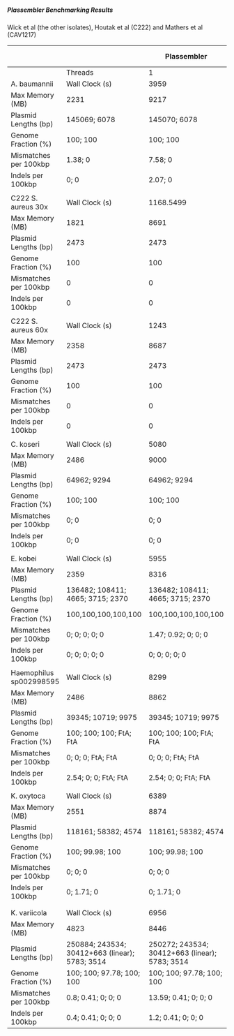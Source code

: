 ##### Plassembler Benchmarking Results


Wick et al (the other isolates), Houtak et al (C222) and Mathers et al (CAV1217)

|                         |                                                | Plassembler                                    | Unicycler                                      |                                                | Ground Truth Length                            | Flye Length (From Plassembler)                 |
| ----------------------- | ---------------------------------------------- | ---------------------------------------------- | ---------------------------------------------- | ---------------------------------------------- | ---------------------------------------------- | ---------------------------------------------- |
|                         | Threads                                        | 1                                              | 8                                              | 16                                             | 1                                              | 8                                              | 16 |  |  |  |
| A. baumannii            | Wall Clock (s)                                 | 3959                                           | 953                                            | 476                                            | 46227                                          | 7442                                           | 3649 |  |  |  |
| Max Memory (MB)         | 2231                                           | 9217                                           | 15816                                          | 5180                                           | 7003                                           | 14041                                          |  |  |  |
| Plasmid Lengths (bp)    | 145069; 6078                                   | 145070; 6078                                   | 145068; 6078                                   | 145069; 6078                                   | 145069; 6078                                   | 145069; 6078                                   |  | 145069; 6078 | 145024; 12158 |
| Genome Fraction (%)     | 100; 100                                       | 100; 100                                       | 100; 100                                       | 100; 100                                       | 100; 100                                       | 100; 100                                       |  |  |  |
| Mismatches per 100kbp   | 1.38; 0                                        | 7.58; 0                                        | 2.07; 0                                        | 18.19; 0                                       | 18.19; 0                                       | 18.19; 0                                       |  |  |  |
| Indels per 100kbp       | 0; 0                                           | 2.07; 0                                        | 0.69; 0                                        | 0.63; 0                                        | 0.63; 0                                        | 0.63; 0                                        |  |  |  |
|                         |                                                |                                                |                                                |                                                |                                                |                                                |  |  |  |  |
| C222 S. aureus 30x      | Wall Clock (s)                                 | 1168.5499                                      | 217.1407                                       | 200.3126                                       | 23910.1907                                     | 2889.0714                                      | 1947.4743 |  |  |  |
| Max Memory (MB)         | 1821                                           | 8691                                           | 4788                                           | 3385                                           | 6779                                           | 12504.45                                       |  |  |  |
| Plasmid Lengths (bp)    | 2473                                           | 2473                                           | 2473                                           | 2473                                           | 2473                                           | 2473                                           |  | 2473 | 2471 |
| Genome Fraction (%)     | 100                                            | 100                                            | 100                                            | 100                                            | 100                                            | 100                                            |  |  |  |
| Mismatches per 100kbp   | 0                                              | 0                                              | 0                                              | 0                                              | 0                                              | 0                                              |  |  |  |
| Indels per 100kbp       | 0                                              | 0                                              | 0                                              | 0                                              | 0                                              | 0                                              |  |  |  |
|                         |                                                |                                                |                                                |                                                |                                                |                                                |  |  |  |  |
| C222 S. aureus 60x      | Wall Clock (s)                                 | 1243                                           | 245                                            | 219.07                                         | 31093.06                                       | 3679.12                                        | 2420.97 |  |  |  |
| Max Memory (MB)         | 2358                                           | 8687                                           | 4700                                           | 3385                                           | 6958                                           | 13553.79                                       |  |  |  |
| Plasmid Lengths (bp)    | 2473                                           | 2473                                           | 2473                                           | 2473                                           | 2473                                           | 2473                                           |  | 2473 | 2471 |
| Genome Fraction (%)     | 100                                            | 100                                            | 100                                            | 100                                            | 100                                            | 100                                            |  |  |  |
| Mismatches per 100kbp   | 0                                              | 0                                              | 0                                              | 0                                              | 0                                              | 0                                              |  |  |  |
| Indels per 100kbp       | 0                                              | 0                                              | 0                                              | 0                                              | 0                                              | 0                                              |  |  |  |
|                         |                                                |                                                |                                                |                                                |                                                |                                                |  |  |  |  |
| C. koseri               | Wall Clock (s)                                 | 5080                                           | 1164                                           | 664                                            | 46448                                          | 7518                                           | 3695.6499 |  |  |  |
| Max Memory (MB)         | 2486                                           | 9000                                           | 13084                                          | 4868                                           | 7781                                           | 14041.38                                       |  |  |  |
| Plasmid Lengths (bp)    | 64962; 9294                                    | 64962; 9294                                    | 64962; 9294                                    | 64962; 9294                                    | 64962; 9294                                    | 64962; 9294                                    |  | 64962; 9294 | 64931; 9287 |
| Genome Fraction (%)     | 100; 100                                       | 100; 100                                       | 100; 100                                       | 100; 100                                       | 100; 100                                       | 100; 100                                       |  |  |  |
| Mismatches per 100kbp   | 0; 0                                           | 0; 0                                           | 0; 0                                           | 0; 0                                           | 0; 0                                           | 0; 0                                           |  |  |  |
| Indels per 100kbp       | 0; 0                                           | 0; 0                                           | 0; 0                                           | 0; 0                                           | 0; 0                                           | 0; 0                                           |  |  |  |
|                         |                                                |                                                |                                                |                                                |                                                |                                                |  |  |  |  |
| E. kobei                | Wall Clock (s)                                 | 5955                                           | 1226                                           | 955                                            | 50203                                          | 7752                                           | 4112.6985 |  |  |  |
| Max Memory (MB)         | 2359                                           | 8316                                           | 5538                                           | 4473                                           | 7616                                           | 14062.13                                       |  |  |  |
| Plasmid Lengths (bp)    | 136482; 108411; 4665; 3715; 2370               | 136482; 108411; 4665; 3715; 2370               | 136478; 108411; 4665; 3715; 2370               | 136482; 108411; 4665; 3715; 2370               | 136482; 108411; 4665; 3715; 2370               | 136482; 108411; 4665; 3715; 2370               |  | 136482; 108411; 4665; 3715; 2370 | 136409; 108359 |
| Genome Fraction (%)     | 100,100,100,100,100                            | 100,100,100,100,100                            | 100,100,100,100,100                            | 100,100,100,100,100                            | 100,100,100,100,100                            | 100,100,100,100,100                            |  |  |  |
| Mismatches per 100kbp   | 0; 0; 0; 0; 0                                  | 1.47; 0.92; 0; 0; 0                            | 0.73; 0; 0; 0; 0                               | 137.47; 3.6; 0; 0; 0                           | 137.47; 3.6; 0; 0; 0                           | 137.47; 3.6; 0; 0; 0                           |  |  |  |
| Indels per 100kbp       | 0; 0; 0; 0; 0                                  | 0; 0; 0; 0; 0                                  | 2.2; 0; 0; 0; 0                                | 4.68; 0; 0; 0; 0                               | 4.68; 0; 0; 0; 0                               | 4.68; 0; 0; 0; 0                               |  |  |  |
|                         |                                                |                                                |                                                |                                                |                                                |                                                |  |  |  |  |
| Haemophilus sp002998595 | Wall Clock (s)                                 | 8299                                           | 1122                                           | 751.2137                                       | 37282                                          | 4509                                           | 2944 |  |  |  |
| Max Memory (MB)         | 2486                                           | 8862                                           | 16397.36                                       | 4064                                           | 7455                                           | 14041                                          |  |  |  |
| Plasmid Lengths (bp)    | 39345; 10719; 9975                             | 39345; 10719; 9975                             | 39345; 10719; 9975                             | 39345; 10719; 9975                             | 39345; 10719; 9975                             | 39345; 10719; 9975                             |  | 39398; 10719; 9975; 7392; 5675 | 39384; 21380; 19932; FtA; 5667 |
| Genome Fraction (%)     | 100; 100; 100; FtA; FtA                        | 100; 100; 100; FtA; FtA                        | 100; 100; 100; FtA; FtA                        | 100; 100; 100; FtA; FtA                        | 100; 100; 100; FtA; FtA                        | 100; 100; 100; FtA; FtA                        |  |  |  |
| Mismatches per 100kbp   | 0; 0; 0; FtA; FtA                              | 0; 0; 0; FtA; FtA                              | 0; 0; 0; FtA; FtA                              | 0; 0; 0; FtA; FtA                              | 0; 0; 0; FtA; FtA                              | 0; 0; 0; FtA; FtA                              |  |  |  |
| Indels per 100kbp       | 2.54; 0; 0; FtA; FtA                           | 2.54; 0; 0; FtA; FtA                           | 2.54; 0; 0; FtA; FtA                           | 2.54; 0; 0; FtA; FtA                           | 2.54; 0; 0; FtA; FtA                           | 2.54; 0; 0; FtA; FtA                           |  |  |  |
|                         |                                                |                                                |                                                |                                                |                                                |                                                |  |  |  |  |
| K. oxytoca              | Wall Clock (s)                                 | 6389                                           | 1159                                           | 711                                            | 58823                                          | 9659                                           | 5036.2259 |  |  |  |
| Max Memory (MB)         | 2551                                           | 8874                                           | 17098                                          | 5832                                           | 8128                                           | 14041.44                                       |  |  |  |
| Plasmid Lengths (bp)    | 118161; 58382; 4574                            | 118161; 58382; 4574                            | 118161; 58382; 4574                            | 118161; 58472; 4574                            | 118161; 58472; 4574                            | 118161; 58472; 4574                            |  | 118161; 58472; 4574 | 118092; 58416; 9133 |
| Genome Fraction (%)     | 100; 99.98; 100                                | 100; 99.98; 100                                | 100; 99.98; 100                                | 100; 99.98; 100                                | 100; 99.98; 100                                | 100; 99.98; 100                                |  |  |  |
| Mismatches per 100kbp   | 0; 0; 0                                        | 0; 0; 0                                        | 0; 0; 0                                        | 325.01; 0; 0                                   | 325.01; 0; 0                                   | 325.01; 0; 0                                   |  |  |  |
| Indels per 100kbp       | 0; 1.71; 0                                     | 0; 1.71; 0                                     | 0; 1.71; 0                                     | 10.56; 0; 0                                    | 10.56; 0; 0                                    | 10.56; 0; 0                                    |  |  |  |
|                         |                                                |                                                |                                                |                                                |                                                |                                                |  |  |  |  |
|                         |                                                |                                                |                                                |                                                |                                                |                                                |  |  |  |  |
| K. variicola            | Wall Clock (s)                                 | 6956                                           | 1152                                           | 693                                            | 51865                                          | 7481                                           | 4057 |  |  |  |
| Max Memory (MB)         | 4823                                           | 8446                                           | 6833                                           | 3583                                           | 7100                                           | 13647                                          |  |  |  |
| Plasmid Lengths (bp)    | 250884; 243534; 30412+663 (linear); 5783; 3514 | 250272; 243534; 30412+663 (linear); 5783; 3514 | 250884; 243534; 30412+663 (linear); 5783; 3514 | 250902; 243534; 30412+663 (linear); 5783; 3514 | 250902; 243534; 30412+663 (linear); 5783; 3514 | 250902; 243534; 30412+663 (linear); 5783; 3514 |  | 250980; 243620; 31780 (linear); 5783; 3514 | 250828; 243496; 31698; 5777 |
| Genome Fraction (%)     | 100; 100; 97.78; 100; 100                      | 100; 100; 97.78; 100; 100                      | 100; 100; 97.78; 100; 100                      | 100; 100; 97.78; 100; 100                      | 100; 100; 97.78; 100; 100                      | 100; 100; 97.78; 100; 100                      |  |  |  |
| Mismatches per 100kbp   | 0.8; 0.41; 0; 0; 0                             | 13.59; 0.41; 0; 0; 0                           | 0.8; 0.41; 0; 0; 0                             | 105.81; 0.41; 0; 0; 0                          | 105.81; 0.41; 0; 0; 0                          | 105.81; 0.41; 0; 0; 0                          |  |  |  |
| Indels per 100kbp       | 0.4; 0.41; 0; 0; 0                             | 1.2; 0.41; 0; 0; 0                             | 0.8; 0.41; 0; 0; 0                             | 3.54; 0.41; 0; 0; 0                            | 3.54; 0.41; 0; 0; 0                            | 3.54; 0.41; 0; 0; 0                            |  |  |  |



